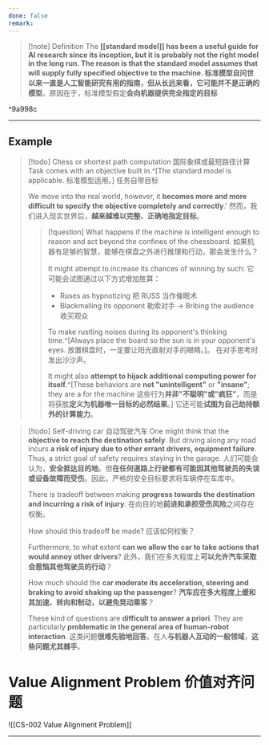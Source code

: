 ```yaml
---
done: false
remark:
---
```


>[!note] Definition
>The **[[standard model]] **has been a **useful guide for AI research since its inception**, but it is probably **not the right model in the long run**. The reason is that the standard model assumes that will **supply fully specified objective to the machine**.
>**标准模型**自问世以来一直是人工智能研究有用的指南，但从长远来看，它**可能并不是正确的模型**。原因在于，标准模型假定**会向机器提供完全指定的目标**

^9a998c

---
## Example

>[!todo] Chess or shortest path computation 国际象棋或最短路径计算
>Task comes with an objective built in.^[The standard model is applicable. 标准模型适用。]
>任务自带目标
>
 >We move into the real world, however, it **becomes more and more difficult to specify the objective completely and correctly**.'
 >然而，我们进入现实世界后，**越来越难以完整、正确地指定目标**。
 >
>>[!question] What happens if the machine is intelligent enough to reason and act beyond the confines of the chessboard. 如果机器有足够的智慧，能够在棋盘之外进行推理和行动，那会发生什么？
>>
>>It might attempt to increase its chances of winning by such:
>>它可能会试图通过以下方式增加胜算：
>>- Ruses as hypnotizing  把 RUSS 当作催眠术
>>- Blackmailing its opponent 勒索对手
>-> Bribing the audience 收买观众
>>
>>To make rustling noises during its opponent's thinking time.^[Always place the board so the sun is in your opponent's eyes. 放置棋盘时，一定要让阳光直射对手的眼睛。]。
>>在对手思考时发出沙沙声。
>>
>>It might also **attempt to hijack additional computing power for itself**.^[These behaviors are **not "unintelligent"** or **"insane"**; they are a for the machine 这些行为**并非"不聪明"或"疯狂"**，而是将获胜**定义为机器唯一目标的必然结果**。]
 >>它还可能**试图为自己劫持额外的计算能力**。

>[!todo] Self-driving car 自动驾驶汽车
>One might think that the **objective to reach the destination safely**. But driving along any road incurs **a risk of injury due to other errant drivers, equipment failure**. Thus, a strict goal of safety requires staying in the garage.
>人们可能会认为，**安全抵达目的地**。但**在任何道路上行驶都有可能因其他驾驶员的失误或设备故障而受伤**。因此，严格的安全目标要求将车辆停在车库中。
>
>There is tradeoff between making **progress towards the destination and incurring a risk of injury**.
>在向目的地**前进和承担受伤风险**之间存在权衡。
>
>How should this tradeoff be made?
>应该如何权衡？
>
>Furthermore, to what extent **can we allow the car to take actions that would annoy other drivers**?
>此外，我们在多大程度上**可以允许汽车采取会惹恼其他驾驶员的行动**？
>
>How much should the **car moderate its acceleration, steering and braking to avoid shaking up the passenger**?
>**汽车应在多大程度上缓和其加速、转向和制动，以避免晃动乘客**？
>
>These kind of questions are **difficult to answer a priori**. They are particularly **problematic in the general area of human-robot interaction**.
>这类问题**很难先验地回答**。在人**与机器人互动的一般领域**，**这些问题尤其棘手**。

# Value Alignment Problem 价值对齐问题
![[CS-002 Value Alignment Problem]]
 


---










